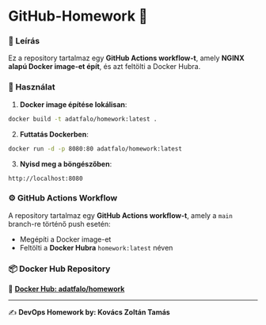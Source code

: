 # GitHub-Homework 🚀

### 📌 Leírás
Ez a repository tartalmaz egy **GitHub Actions workflow-t**, amely **NGINX alapú Docker image-et épít**, és azt feltölti a Docker Hubra.

### 🔧 Használat
1. **Docker image építése lokálisan**:
```bash
docker build -t adatfalo/homework:latest .
```

2. **Futtatás Dockerben**:
```bash
docker run -d -p 8080:80 adatfalo/homework:latest
```

3. **Nyisd meg a böngészőben**:
```
http://localhost:8080
```

### ⚙️ GitHub Actions Workflow
A repository tartalmaz egy **GitHub Actions workflow-t**, amely a `main` branch-re történő push esetén:
- Megépíti a Docker image-et
- Feltölti a **Docker Hubra** `homework:latest` néven

### 📦 Docker Hub Repository
🔗 **[Docker Hub: adatfalo/homework](https://hub.docker.com/r/adatfalo/homework)**

---

✍️ **DevOps Homework by: Kovács Zoltán Tamás**
